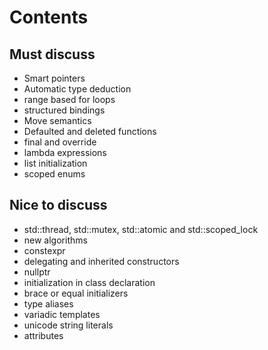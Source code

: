 # Contents

## Must discuss

 * Smart pointers
 * Automatic type deduction
 * range based for loops
 * structured bindings
 * Move semantics
 * Defaulted and deleted functions
 * final and override
 * lambda expressions
 * list initialization
 * scoped enums

## Nice to discuss

* std::thread, std::mutex, std::atomic and std::scoped_lock
* new algorithms
* constexpr
* delegating and inherited constructors
* nullptr
* initialization in class declaration
* brace or equal initializers
* type aliases
* variadic templates
* unicode string literals
* attributes